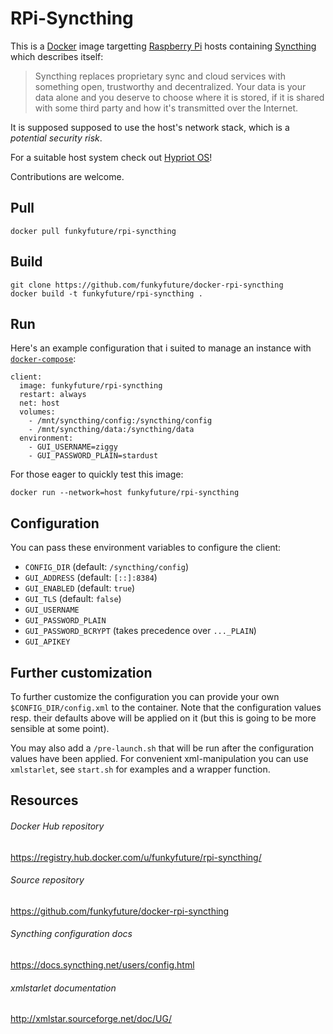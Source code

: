 # RPi-Syncthing

This is a [Docker](https://www.docker.com) image targetting
[Raspberry Pi](https://www.raspberrypi.org) hosts containing
[Syncthing](https://syncthing.net) which describes itself:

> Syncthing replaces proprietary sync and cloud services with something open,
> trustworthy and decentralized. Your data is your data alone and you deserve
> to choose where it is stored, if it is shared with some third party and how
> it's transmitted over the Internet.

It is supposed supposed to use the host's network stack, which is a *potential
security risk*.

For a suitable host system check out [Hypriot OS](http://blog.hypriot.com/downloads/)!

Contributions are welcome.


## Pull

```
docker pull funkyfuture/rpi-syncthing
```

## Build

```
git clone https://github.com/funkyfuture/docker-rpi-syncthing
docker build -t funkyfuture/rpi-syncthing .
```

## Run

Here's an example configuration that i suited to manage an instance with
[`docker-compose`](https://docs.docker.com/compose/):

```
client:
  image: funkyfuture/rpi-syncthing
  restart: always
  net: host
  volumes:
    - /mnt/syncthing/config:/syncthing/config
    - /mnt/syncthing/data:/syncthing/data
  environment:
    - GUI_USERNAME=ziggy
    - GUI_PASSWORD_PLAIN=stardust
```

For those eager to quickly test this image:

```
docker run --network=host funkyfuture/rpi-syncthing
```

## Configuration

You can pass these environment variables to configure the client:

- `CONFIG_DIR` (default: `/syncthing/config`)
- `GUI_ADDRESS` (default: `[::]:8384`)
- `GUI_ENABLED` (default: `true`)
- `GUI_TLS` (default: `false`)
- `GUI_USERNAME`
- `GUI_PASSWORD_PLAIN`
- `GUI_PASSWORD_BCRYPT` (takes precedence over `..._PLAIN`)
- `GUI_APIKEY`

## Further customization

To further customize the configuration you can provide your own
`$CONFIG_DIR/config.xml` to the container. Note that the configuration values
resp. their defaults above will be applied on it (but this is going to be more
sensible at some point).

You may also add a `/pre-launch.sh` that will be run after the configuration
values have been applied. For convenient xml-manipulation you can use
`xmlstarlet`, see `start.sh` for examples and a wrapper function.

## Resources

###### Docker Hub repository

https://registry.hub.docker.com/u/funkyfuture/rpi-syncthing/

###### Source repository

https://github.com/funkyfuture/docker-rpi-syncthing

###### Syncthing configuration docs

https://docs.syncthing.net/users/config.html

###### xmlstarlet documentation

http://xmlstar.sourceforge.net/doc/UG/

